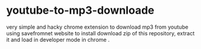 # youtube-to-mp3-downloade
very simple and hacky chrome extension to download mp3 from youtube using savefromnet website
to install download zip of this repository, extract it and load in developer mode in chrome
.
